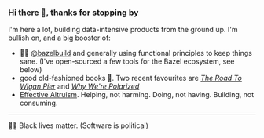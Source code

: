 ### Hi there 👋, thanks for stopping by

I'm here a lot, building data-intensive products from the ground up. 
I'm bullish on, and a big booster of:

* 🌿💚 [@bazelbuild](https://github.com/bazelbuild/) and generally using functional principles to keep things sane. (I've open-sourced a few tools for the Bazel ecosystem, see below)
* good old-fashioned books 📖. Two recent favourites are [_The Road To Wigan Pier_](https://www.goodreads.com/book/show/30553.The_Road_to_Wigan_Pier) and [_Why We're Polarized_](https://www.goodreads.com/book/show/49930783-why-we-re-polarized)
* [Effective Altruism](https://www.stitcher.com/podcast/vox/the-ezra-klein-show/e/65717914). Helping, not harming. Doing, not having. Building, not consuming.

---

✊🏾 Black lives matter. (Software is political)
